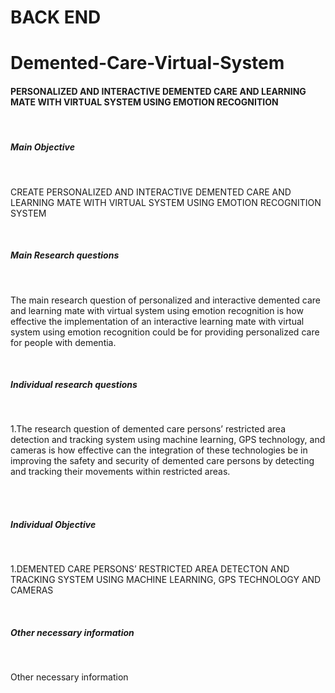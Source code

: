 
# BACK END
# Demented-Care-Virtual-System
<body>
<h4>PERSONALIZED AND INTERACTIVE DEMENTED CARE AND LEARNING MATE WITH VIRTUAL SYSTEM USING EMOTION RECOGNITION</h4><br>
<h5>Main Objective</h5><br>
<p>CREATE PERSONALIZED AND INTERACTIVE DEMENTED CARE AND LEARNING MATE WITH VIRTUAL SYSTEM USING EMOTION RECOGNITION SYSTEM</p><br>
<h5>Main Research questions</h5><br>
<p>The main research question of personalized and interactive demented care and learning mate with virtual system using emotion recognition is how effective the implementation of an interactive learning mate with virtual system using emotion recognition could be for providing personalized care for people with dementia.</p><br>
<h5>Individual research questions</h5><br>
<p>1.The research question of demented care persons’ restricted area detection and tracking system using machine learning, GPS technology, and cameras is how effective can the integration of these technologies be in improving the safety and security of demented care persons by detecting and tracking their movements within restricted areas.</p><br>
   <br>
<h5>Individual Objective</h5><br>
<p>1.DEMENTED CARE PERSONS’ RESTRICTED AREA DETECTON AND TRACKING SYSTEM USING MACHINE LEARNING, GPS TECHNOLOGY AND CAMERAS<br>
   
</p><br>
<h5>Other necessary information</h5><br>
<p>Other necessary information</p><br>
</body>
